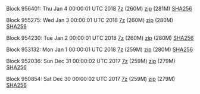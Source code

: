Block 956401: Thu Jan  4 00:00:01 UTC 2018 [7z](https://transfer.sh/lOgXm/bootstrap.dat.20180104.7z) (260M) [zip](https://transfer.sh/RvFIg/bootstrap.dat.20180104.zip) (281M) [SHA256](https://transfer.sh/lEOCl/sha256.txt)

Block 955275: Wed Jan  3 00:00:01 UTC 2018 [7z](https://transfer.sh/AeyU3/bootstrap.dat.20180103.7z) (260M) [zip](https://transfer.sh/ub6Vl/bootstrap.dat.20180103.zip) (280M) [SHA256](https://transfer.sh/10CxzM/sha256.txt)

Block 954230: Tue Jan  2 00:00:01 UTC 2018 [7z](https://transfer.sh/n8aOS/bootstrap.dat.20180102.7z) (260M) [zip](https://transfer.sh/a2luJ/bootstrap.dat.20180102.zip) (280M) [SHA256](https://transfer.sh/qjOc0/sha256.txt)

Block 953132: Mon Jan  1 00:00:01 UTC 2018 [7z](https://transfer.sh/c7G5h/bootstrap.dat.20180101.7z) (259M) [zip](https://transfer.sh/K5n8p/bootstrap.dat.20180101.zip) (280M) [SHA256](https://transfer.sh/OzfvY/sha256.txt)

Block 952036: Sun Dec 31 00:00:02 UTC 2017 [7z](https://transfer.sh/bq3Sl/bootstrap.dat.20171231.7z) (259M) [zip](https://transfer.sh/kaQMQ/bootstrap.dat.20171231.zip) (279M) [SHA256](https://transfer.sh/4afK3/sha256.txt)

Block 950854: Sat Dec 30 00:00:02 UTC 2017 [7z](https://transfer.sh/FaOf6/bootstrap.dat.20171230.7z) (259M) [zip](https://transfer.sh/120qmI/bootstrap.dat.20171230.zip) (279M) [SHA256](https://transfer.sh/i3Nui/sha256.txt)
